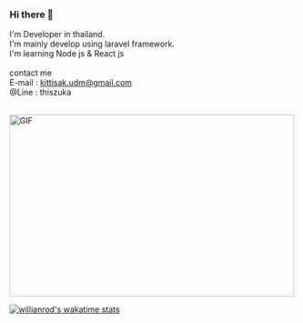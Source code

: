 ### Hi there 👋

I'm Developer in thailand. <br>
I'm mainly develop using laravel framework.<br>
I'm learning Node js & React js
<br><br>
contact me<br>
E-mail : kittisak.udm@gmail.com
<br>
@Line : thiszuka

<br>

<img align="middle" alt="GIF" src="https://github.com/abhisheknaiidu/abhisheknaiidu/blob/master/code.gif?raw=true" width="500" height="320" />

[![willianrod's wakatime stats](https://github-readme-stats.vercel.app/api/wakatime?username=ThisIsZuka)](https://github.com/anuraghazra/github-readme-stats)


<!-- [![willianrod's wakatime stats](https://github-readme-stats.vercel.app/api/wakatime?username=ThisIsZuka&layout=compact)] -->




<!--
**ThisIsZuka/ThisIsZuka** is a ✨ _special_ ✨ repository because its `README.md` (this file) appears on your GitHub profile.



Here are some ideas to get you started:

- 🔭 I’m currently working on ...
- 🌱 I’m currently learning ...
- 👯 I’m looking to collaborate on ...
- 🤔 I’m looking for help with ...
- 💬 Ask me about ...
- 📫 How to reach me: ...
- 😄 Pronouns: ...
- ⚡ Fun fact: ...
-->

